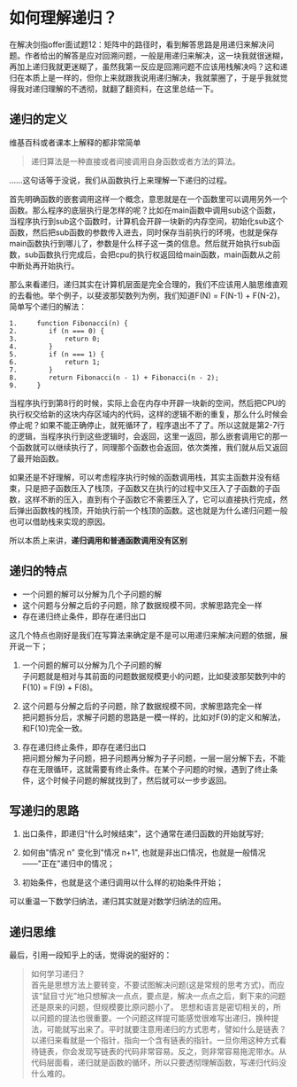 # 如何理解递归？

在解决剑指offer面试题12：矩阵中的路径时，看到解答思路是用递归来解决问题。作者给出的解答是应对回溯问题，一般是用递归来解决，这一块我就很迷糊，再加上递归我就更迷糊了，虽然我第一反应是回溯问题不应该用栈解决吗？这和递归在本质上是一样的，但你上来就跟我说用递归解决，我就蒙圈了，于是乎我就觉得我对递归理解的不透彻，就翻了翻资料，在这里总结一下。

## 递归的定义
维基百科或者课本上解释的都非常简单
>递归算法是一种直接或者间接调用自身函数或者方法的算法。  

……这句话等于没说，我们从函数执行上来理解一下递归的过程。

首先明确函数的嵌套调用这样一个概念，意思就是在一个函数里可以调用另外一个函数。那么程序的底层执行是怎样的呢？比如在main函数中调用sub这个函数，当程序执行到sub这个函数时，计算机会开辟一块新的内存空间，初始化sub这个函数，然后把sub函数的参数传入进去，同时保存当前执行的环境，也就是保存main函数执行到哪儿了，参数是什么样子这一类的信息。然后就开始执行sub函数，sub函数执行完成后，会把cpu的执行权返回给main函数，main函数从之前中断处再开始执行。

那么来看递归，递归其实在计算机层面是完全合理的，我们不应该用人脑思维直观的去看他。举个例子，以斐波那契数列为例，我们知道F(N) = F(N-1) + F(N-2)，简单写个递归的解法：
```JS
1.     function Fibonacci(n) {
2.        if (n === 0) {
3.            return 0;
4.        }
5.        if (n === 1) {
6.            return 1;
7.        }
8.        return Fibonacci(n - 1) + Fibonacci(n - 2);
9.     }
```
当程序执行到第8行的时候，实际上会在内存中开辟一块新的空间，然后把CPU的执行权交给新的这块内存区域内的代码，这样的逻辑不断的重复，那么什么时候会停止呢？如果不能正确停止，就死循环了，程序退出不了了。所以这就是第2-7行的逻辑，当程序执行到这些逻辑时，会返回，这里一返回，那么嵌套调用它的那一个函数就可以继续执行了，同理那个函数也会返回，依次类推，我们就从后又返回了最开始函数。

如果还是不好理解，可以考虑程序执行时候的函数调用栈，其实主函数并没有结束，只是把子函数压入了栈顶，子函数又在执行的过程中又压入了子函数的子函数，这样不断的压入，直到有个子函数它不需要压入了，它可以直接执行完成，然后弹出函数栈的栈顶，开始执行前一个栈顶的函数。这也就是为什么递归问题一般也可以借助栈来实现的原因。

所以本质上来讲，**递归调用和普通函数调用没有区别**

## 递归的特点
- 一个问题的解可以分解为几个子问题的解
- 这个问题与分解之后的子问题，除了数据规模不同，求解思路完全一样
- 存在递归终止条件，即存在递归出口

这几个特点也刚好是我们在写算法来确定是不是可以用递归来解决问题的依据，展开说一下；

1. 一个问题的解可以分解为几个子问题的解   
子问题就是相对与其前面的问题数据规模更小的问题，比如斐波那契数列中的F(10) = F(9) + F(8)。

2. 这个问题与分解之后的子问题，除了数据规模不同，求解思路完全一样   
把问题拆分后，求解子问题的思路是一模一样的，比如对F(9)的定义和解法，和F(10)完全一致。

3. 存在递归终止条件，即存在递归出口   
把问题分解为子问题，把子问题再分解为子子问题，一层一层分解下去，不能存在无限循环，这就需要有终止条件。在某个子问题的时候，遇到了终止条件，这个时候子问题的解就找到了，然后就可以一步步返回。

## 写递归的思路
1. 出口条件，即递归“什么时候结束”，这个通常在递归函数的开始就写好;

2. 如何由"情况 n" 变化到"情况 n+1", 也就是非出口情况，也就是一般情况——"正在"递归中的情况；

3. 初始条件，也就是这个递归调用以什么样的初始条件开始；

可以重温一下数学归纳法，递归其实就是对数学归纳法的应用。

## 递归思维
最后，引用一段知乎上的话，觉得说的挺好的：
>如何学习递归？   
>首先是思想方法上要转变，不要试图解决问题(这是常规的思考方式)，而应该“鼠目寸光”地只想解决一点点，要点是，解决一点点之后，剩下来的问题还是原来的问题，但规模要比原问题小了。
>思想和语言是密切相关的，所以问题的提法也很重要。一个问题这样提可能感觉很难写出递归，换种提法，可能就写出来了。平时就要注意用递归的方式思考，譬如什么是链表？以递归来看就是一个指针，指向一个含有链表的指针。一旦你用这种方式看待链表，你会发现写链表的代码非常容易。反之，则非常容易拖泥带水。从代码层面看，递归就是函数的循环，所以只要透彻理解函数，写递归代码没什么难的。